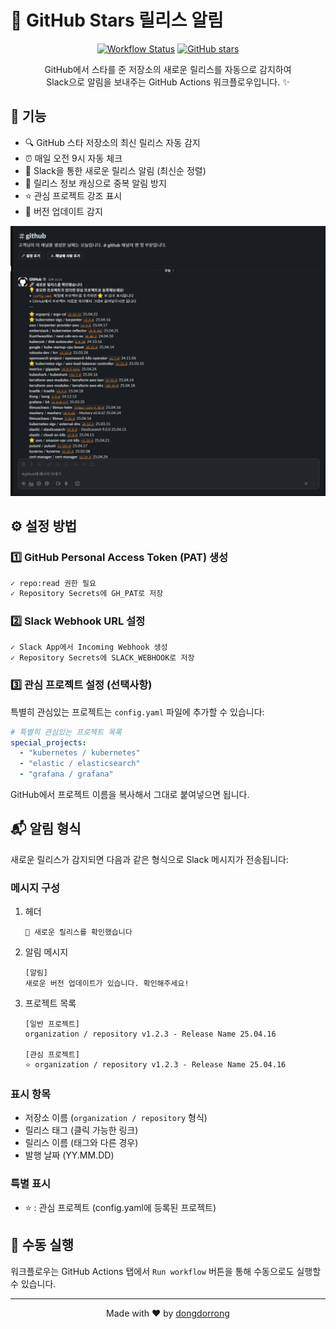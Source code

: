 # 🌟 GitHub Stars 릴리스 알림

<div align="center">

[![Workflow Status](https://github.com/dongdorrong/github-stars-notification/actions/workflows/notify-starred-releases.yml/badge.svg)](https://github.com/dongdorrong/github-stars-notification/actions)
[![GitHub stars](https://img.shields.io/github/stars/dongdorrong/github-stars-notification?style=social)](https://github.com/dongdorrong/github-stars-notification)

GitHub에서 스타를 준 저장소의 새로운 릴리스를 자동으로 감지하여 <br>
Slack으로 알림을 보내주는 GitHub Actions 워크플로우입니다. ✨

</div>

## 🎯 기능

- 🔍 GitHub 스타 저장소의 최신 릴리스 자동 감지
- ⏰ 매일 오전 9시 자동 체크
- 💬 Slack을 통한 새로운 릴리스 알림 (최신순 정렬)
- 💾 릴리스 정보 캐싱으로 중복 알림 방지
- ⭐ 관심 프로젝트 강조 표시
- 📝 버전 업데이트 감지

<div align="center">

![GitHub Stars Notification](images/sample.png)

</div>

## ⚙️ 설정 방법

### 1️⃣ GitHub Personal Access Token (PAT) 생성
```bash
✓ repo:read 권한 필요
✓ Repository Secrets에 GH_PAT로 저장
```

### 2️⃣ Slack Webhook URL 설정
```bash
✓ Slack App에서 Incoming Webhook 생성
✓ Repository Secrets에 SLACK_WEBHOOK로 저장
```

### 3️⃣ 관심 프로젝트 설정 (선택사항)
특별히 관심있는 프로젝트는 `config.yaml` 파일에 추가할 수 있습니다:
```yaml
# 특별히 관심있는 프로젝트 목록
special_projects:
  - "kubernetes / kubernetes"
  - "elastic / elasticsearch"
  - "grafana / grafana"
```
GitHub에서 프로젝트 이름을 복사해서 그대로 붙여넣으면 됩니다.

## 📬 알림 형식

새로운 릴리스가 감지되면 다음과 같은 형식으로 Slack 메시지가 전송됩니다:

### 메시지 구성
1. 헤더
   ```
   🚀 새로운 릴리스를 확인했습니다
   ```

2. 알림 메시지
   ```
   [알림]
   새로운 버전 업데이트가 있습니다. 확인해주세요!
   ```

3. 프로젝트 목록
   ```
   [일반 프로젝트]
   organization / repository v1.2.3 - Release Name 25.04.16

   [관심 프로젝트]
   ⭐ organization / repository v1.2.3 - Release Name 25.04.16
   ```

### 표시 항목
- 저장소 이름 (`organization / repository` 형식)
- 릴리스 태그 (클릭 가능한 링크)
- 릴리스 이름 (태그와 다른 경우)
- 발행 날짜 (YY.MM.DD)

### 특별 표시
- ⭐ : 관심 프로젝트 (config.yaml에 등록된 프로젝트)

## 🚀 수동 실행

워크플로우는 GitHub Actions 탭에서 `Run workflow` 버튼을 통해 수동으로도 실행할 수 있습니다.

---

<div align="center">
Made with ❤️ by <a href="https://github.com/dongdorrong">dongdorrong</a>
</div> 